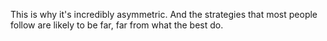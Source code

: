 
This is why it's incredibly asymmetric. And the strategies that most people follow are likely to be far, far from what the best do.
